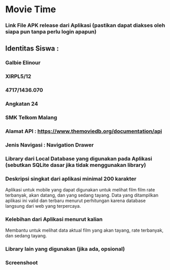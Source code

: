 

# Movie Time
### Link File APK release dari Aplikasi (pastikan dapat diakses oleh siapa pun tanpa perlu login apapun)<br>
## Identitas Siswa :
### Galbie Elinour
### XIRPL5/12
### 4717/1436.070 
### Angkatan 24
### SMK Telkom Malang
### Alamat API : https://www.themoviedb.org/documentation/api
### Jenis Navigasi : Navigation Drawer
### Library dari Local Database yang digunakan pada Aplikasi (sebutkan SQLite dasar jika tidak menggunakan library)
### Deskripsi singkat dari aplikasi minimal 200 karakter<br>
Aplikasi untuk mobile yang dapat digunakan untuk melihat film film rate terbanyak, akan datang, dan yang sedang tayang. Data yang ditampilkan aplikasi ini valid dan terbaru menurut perhitungan karena database langsung dari web yang terpercaya.
### Kelebihan dari Aplikasi menurut kalian<br>
Membantu untuk melihat data aktual film yang akan tayang, rate terbanyak, dan sedang tayang.
### Library lain yang digunakan (jika ada, opsional)
### Screenshoot 
